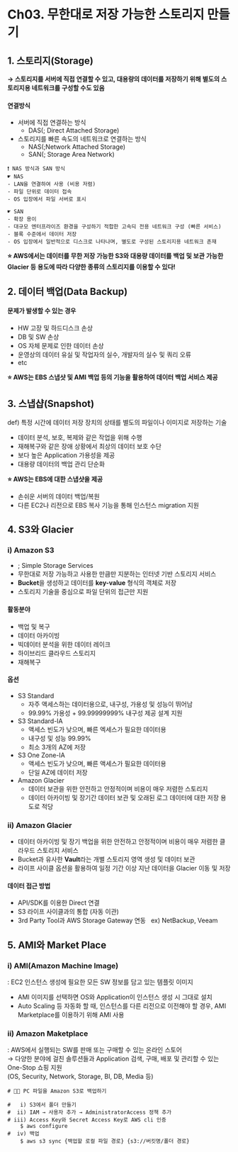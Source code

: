 # Ch03. 무한대로 저장 가능한 스토리지 만들기

## 1. 스토리지(Storage)
**→ 스토리지를 서버에 직접 연결할 수 있고, 대용량의 데이터를 저장하기 위해 별도의 스토리지용 네트워크를 구성할 수도 있음**  

#### **연결방식**
- 서버에 직접 연결하는 방식
    - DAS(; Direct Attached Storage)
- 스토리지를 빠른 속도의 네트워크로 연결하는 방식
    - NAS(;Network Attached Storage)
    - SAN(; Storage Area Network)
```
❗️ NAS 방식과 SAN 방식
☛ NAS
- LAN을 연결하여 사용 (비용 저렴)
- 파일 단위로 데이터 접속
- OS 입장에서 파일 서버로 표시

☛ SAN
- 확장 용이
- 대규모 엔터프라이즈 환경을 구성하기 적합한 고속듸 전용 네트워크 구성 (빠른 서비스)
- 블록 수준에서 데이터 저장
- OS 입장에서 일반적으로 디스크로 나타나며, 별도로 구성된 스토리지용 네트워크 존재
```

**⭐️ AWS에서는 데이터를 무한 저장 가능한 S3와 대용량 데이터를 백업 및 보관 가능한 Glacier 등 용도에 따라 다양한 종류의 스토리지를 이용할 수 있다!**

## 2. 데이터 백업(Data Backup)
#### **문제가 발생할 수 있는 경우**
- HW 고장 및 하드디스크 손상
- DB 및 SW 손상
- OS 자체 문제로 인한 데이터 손상
- 운영상의 데이터 유실 및 작업자의 실수, 개발자의 실수 및 쿼리 오류
- etc  

**⭐️ AWS는 EBS 스냅샷 및 AMI 백업 등의 기능을 활용하여 데이터 백업 서비스 제공**  

## 3. 스냅샵(Snapshot)
def) 특정 시간에 데이터 저장 장치의 상태를 별도의 파일이나 이미지로 저장하는 기술  

- 데이터 분석, 보호, 복제와 같은 작업을 위해 수행
- 재해복구와 같은 장애 상황에서 최상의 데이터 보호 수단
- 보다 높은 Application 가용성을 제공
- 대용량 데이터의 백업 관리 단순화

**⭐️ AWS는 EBS에 대한 스냅샷을 제공**
- 손쉬운 서버의 데이터 백업/복원
- 다른 EC2나 리전으로 EBS 복사 기능을 통해 인스턴스 migration 지원

## 4. S3와 Glacier
### **i) Amazon S3**
- ; Simple Storage Services
- 무한대로 저장 가능하고 사용한 만큼만 지분하는 인터넷 기반 스토리지 서비스
- **Bucket**을 생성하고 데이터를 **key-value** 형식의 객체로 저장
- 스토리지 기술을 중심으로 파일 단위의 접근만 지원

#### 활동분야
- 백업 및 복구
- 데이터 아카이빙
- 빅데이터 분석을 위한 데이터 레이크
- 하이브리드 클라우드 스토리지
- 재해복구

#### 옵션
- S3 Standard
    - 자주 액세스하는 데이터용으로, 내구성, 가용성 및 성능이 뛰어남
    - 99.99% 가용성 + 99.99999999% 내구성 제공 설계 지원
- S3 Standard-IA
    - 액세스 빈도가 낮으며, 빠른 엑세스가 필요한 데이터용
    - 내구성 및 성능 99.99%
    - 최소 3개의 AZ에 저장
- S3 One Zone-IA
    - 액세스 빈도가 낮으며, 빠른 액세스가 필요한 데이터용
    - 단일 AZ에 데이터 저장
- Amazon Glacier
    - 데이터 보관을 위한 안전하고 안정적이며 비용이 매우 저렴한 스토리지
    - 데이터 아카이빙 및 장기간 데이터 보관 및 오래된 로그 데이터에 대한 저장 용도로 적당

### **ii) Amazon Glacier**
- 데이터 아카이빙 및 장기 백업을 위한 안전하고 안정적이며 비용이 매우 저렴한 클라우드 스토리지 서비스
- Bucket과 유사한 **Vault**라는 개별 스토리지 영역 생성 및 데이터 보관
- 라이프 사이클 옵션을 활용하여 일정 기간 이상 지난 데이터을 Glacier 이동 및 저장

#### 데이터 접근 방법
- API/SDK를 이용한 Direct 연결
- S3 라이프 사이클과의 통합 (자동 이관)
- 3rd Party Tool과 AWS Storage Gateway 연동  &nbsp;     ex) NetBackup, Veeam

## 5. AMI와 Market Place
### **i) AMI(Amazon Machine Image)**
: EC2 인스턴스 생성에 필요한 모든 SW 정보를 담고 있는 템플릿 이미지  
- AMI 이미지를 선택하면 OS와 Application이 인스턴스 생성 시 그대로 설치
- Auto Scaling 등 자동화 할 때, 인스턴스를 다른 리전으로 이전해야 할 경우, AMI Marketplace를 이용하기 위해 AMI 사용

### **ii) Amazon Maketplace**
: AWS에서 실행되는 SW를 판매 또는 구매할 수 있는 온라인 스토어  
→ 다양한 분야에 걸친 솔루션들과 Application 검색, 구매, 배포 및 관리할 수 있는 One-Stop 쇼핑 지원  
(OS, Security, Network, Storage, BI, DB, Media 등)

```shell
# 🙇🏻 PC 파일을 Amazon S3로 백업하기

#   i) S3에서 폴더 만들기
#  ii) IAM → 사용자 추가 → AdministratorAccess 정책 추가
# iii) Access Key와 Secret Access Key로 AWS cli 인증
    $ aws configure
#  iv) 백업
    $ aws s3 sync {백업할 로컬 파일 경로} {s3://버킷명/폴더 경로}
```